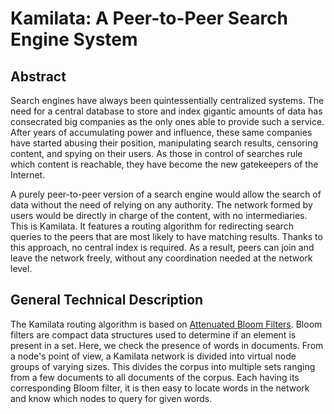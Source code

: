 # Kamilata: A Peer-to-Peer Search Engine System

## Abstract

Search engines have always been quintessentially centralized systems. The need for a central database to store and index gigantic amounts of data has consecrated big companies as the only ones able to provide such a service. After years of accumulating power and influence, these same companies have started abusing their position, manipulating search results, censoring content, and spying on their users. As those in control of searches rule which content is reachable, they have become the new gatekeepers of the Internet.

A purely peer-to-peer version of a search engine would allow the search of data without the need of relying on any authority. The network formed by users would be directly in charge of the content, with no intermediaries. This is Kamilata. It features a routing algorithm for redirecting search queries to the peers that are most likely to have matching results. Thanks to this approach, no central index is required. As a result, peers can join and leave the network freely, without any coordination needed at the network level. 

## General Technical Description

The Kamilata routing algorithm is based on [Attenuated Bloom Filters](https://en.wikipedia.org/wiki/Bloom_filter#Attenuated_Bloom_filters). Bloom filters are compact data structures used to determine if an element is present in a set. Here, we check the presence of words in documents. From a node's point of view, a Kamilata network is divided into virtual node groups of varying sizes. This divides the corpus into multiple sets ranging from a few documents to all documents of the corpus. Each having its corresponding Bloom filter, it is then easy to locate words in the network and know which nodes to query for given words.
